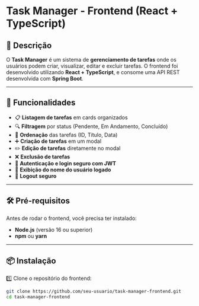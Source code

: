 # Task Manager - Frontend (React + TypeScript)

## 📌 Descrição
O **Task Manager** é um sistema de **gerenciamento de tarefas** onde os usuários podem criar, visualizar, editar e excluir tarefas. O frontend foi desenvolvido utilizando **React + TypeScript**, e consome uma API REST desenvolvida com **Spring Boot**.

---

## 🚀 **Funcionalidades**
- 📋 **Listagem de tarefas** em cards organizados
- 🔍 **Filtragem** por status (Pendente, Em Andamento, Concluído)
- 🔄 **Ordenação** das tarefas (ID, Título, Data)
- ➕ **Criação de tarefas** em um modal
- ✏️ **Edição de tarefas** diretamente no modal
- ❌ **Exclusão de tarefas**
- 🔐 **Autenticação e login seguro com JWT**
- 👤 **Exibição do nome do usuário logado**
- 🚪 **Logout seguro**

---

## 🛠 **Pré-requisitos**
Antes de rodar o frontend, você precisa ter instalado:
- **Node.js** (versão 16 ou superior)
- **npm** ou **yarn**

---

## 📦 **Instalação**
1️⃣ Clone o repositório do frontend:
   ```sh
   git clone https://github.com/seu-usuario/task-manager-frontend.git
   cd task-manager-frontend
